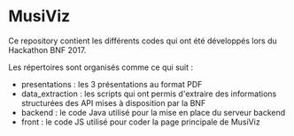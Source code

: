 # MusiViz

Ce repository contient les différents codes qui ont été développés lors du Hackathon BNF 2017. 

Les répertoires sont organisés comme ce qui suit :

- presentations : les 3 présentations au format PDF
- data_extraction : les scripts qui ont permis d'extraire des informations structurées des API mises à disposition par la BNF
- backend : le code Java utilisé pour la mise en place du serveur backend
- front : le code JS utilisé pour coder la page principale de MusiViz